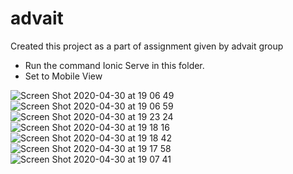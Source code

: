 # advait
Created this project as a part of assignment given by advait group

<ul>
<li>Run the command Ionic Serve in this folder.</li>
<li>Set to Mobile View</li>
</ul>


![Screen Shot 2020-04-30 at 19 06 49](https://user-images.githubusercontent.com/33359643/80717143-208eeb00-8b16-11ea-81bc-3efa887e8c03.png)
![Screen Shot 2020-04-30 at 19 06 59](https://user-images.githubusercontent.com/33359643/80717142-1ff65480-8b16-11ea-8012-cdff30e52f86.png)
![Screen Shot 2020-04-30 at 19 23 24](https://user-images.githubusercontent.com/33359643/80718678-14a42880-8b18-11ea-9c8c-23ef572b5812.png)
![Screen Shot 2020-04-30 at 19 18 16](https://user-images.githubusercontent.com/33359643/80718338-a52e3900-8b17-11ea-9bd9-dd8570215cc9.png)
![Screen Shot 2020-04-30 at 19 18 42](https://user-images.githubusercontent.com/33359643/80718332-a3647580-8b17-11ea-9488-029147ececfe.png)
![Screen Shot 2020-04-30 at 19 17 58](https://user-images.githubusercontent.com/33359643/80718327-a2cbdf00-8b17-11ea-825b-c5218716fefc.png)
![Screen Shot 2020-04-30 at 19 07 41](https://user-images.githubusercontent.com/33359643/80717123-1a990a00-8b16-11ea-8403-65c49006073f.png)

